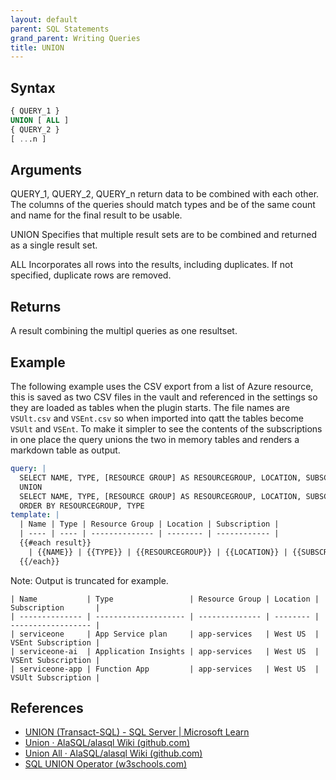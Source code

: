 ```yaml
---
layout: default
parent: SQL Statements
grand_parent: Writing Queries
title: UNION
---
```


## Syntax

```sql
{ QUERY_1 }
UNION [ ALL ]
{ QUERY_2 }
[ ...n ]
```

## Arguments

QUERY_1, QUERY_2, QUERY_n return data to be combined with each other. The columns of the queries should match types and be of the same count and name for the final result to be usable.

UNION
Specifies that multiple result sets are to be combined and returned as a single result set.

ALL
Incorporates all rows into the results, including duplicates. If not specified, duplicate rows are removed.

## Returns

A result combining the multipl queries as one resultset.

## Example

The following example uses the CSV export from a list of Azure resource, this is saved as two CSV files in the vault and referenced in the settings so they are loaded as tables when the plugin starts. The file names are `VSUlt.csv` and `VSEnt.csv` so when imported into qatt the tables become `VSUlt` and `VSEnt`. To make it simpler to see the contents of the subscriptions in one place the query unions the two in memory tables and renders a markdown table as output.

```yaml
query: |
  SELECT NAME, TYPE, [RESOURCE GROUP] AS RESOURCEGROUP, LOCATION, SUBSCRIPTION FROM VSUlt
  UNION
  SELECT NAME, TYPE, [RESOURCE GROUP] AS RESOURCEGROUP, LOCATION, SUBSCRIPTION FROM VSEnt
  ORDER BY RESOURCEGROUP, TYPE
template: |
  | Name | Type | Resource Group | Location | Subscription |
  | ---- | ---- | -------------- | -------- | ------------ |
  {{#each result}}
    | {{NAME}} | {{TYPE}} | {{RESOURCEGROUP}} | {{LOCATION}} | {{SUBSCRIPTION}} |
  {{/each}}
```

Note: Output is truncated for example.

```text
| Name           | Type                 | Resource Group | Location | Subscription       |
| -------------- | -------------------- | -------------- | -------- | ------------------ |
| serviceone     | App Service plan     | app-services   | West US  | VSEnt Subscription |
| serviceone-ai  | Application Insights | app-services   | West US  | VSEnt Subscription |
| serviceone-app | Function App         | app-services   | West US  | VSUlt Subscription |
```

## References
- [UNION (Transact-SQL) - SQL Server | Microsoft Learn](https://learn.microsoft.com/en-us/sql/t-sql/language-elements/set-operators-union-transact-sql?view=sql-server-ver16)
- [Union · AlaSQL/alasql Wiki (github.com)](https://github.com/AlaSQL/alasql/wiki/Union)
- [Union All · AlaSQL/alasql Wiki (github.com)](https://github.com/AlaSQL/alasql/wiki/Union-All)
- [SQL UNION Operator (w3schools.com)](https://www.w3schools.com/sql/sql_union.asp)

